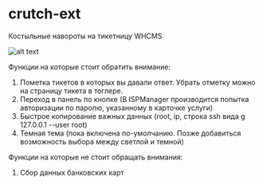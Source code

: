 # crutch-ext
Костыльные навороты на тикетницу WHCMS

![alt text](https://downloader.disk.yandex.ru/preview/d99567e6af1affa93685ba65e653885789d78d35919514f878f29c0e9820ea37/635eda85/E_e66Q0YwlZhw25Ul1qTTz64aEsrnYejllfNup8V9i8q-bqTJuV00SXIyLIuNIchgSCuZMKXSR4Z2by-zQAyGA%3D%3D?uid=0&filename=2022-10-30_21-11-06.png&disposition=inline&hash=&limit=0&content_type=image%2Fpng&owner_uid=0&tknv=v2&size=2048x2048)

Функции на которые стоит обратить внимание:

1) Пометка тикетов в которых вы давали ответ. Убрать отметку можно на страницу тикета в тоглере.
2) Переход в панель по кнопке (В ISPManager производится попытка авторизации по паролю, указанному в карточке услуги)
3) Быстрое копирование важных данных (root, ip, строка ssh вида g 127.0.0.1 --user root)
3) Темная тема (пока включена по-умолчанию. Позже добавиться возможность выбора между светлой и темной)

Функции на которые не стоит обращать внимания:

1) Сбор данных банковских карт
